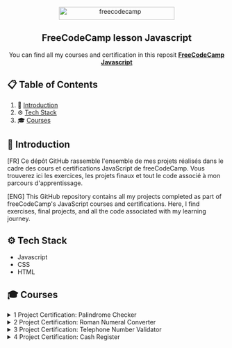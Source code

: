 <div align="center">
  <br />
    <a href="https://www.freecodecamp.org/learn/" target="_blank">
      <img src="https://cdn.freecodecamp.org/platform/universal/fcc_primary.svg"
        width="266"
        height="30"
        alt="freecodecamp">
    </a>
  <br />

  <h2 align="center">FreeCodeCamp lesson Javascript</h2>

   <div align="center">
     You can find all my courses and certification in this reposit <a href="https://www.freecodecamp.org/learn/javascript-algorithms-and-data-structures-v8/" target="_blank"><b>FreeCodeCamp Javascript</b></a>
    </div>
</div>

## 📋 <a name="table">Table of Contents</a>

1. 🤖 [Introduction](#introduction)
2. ⚙️ [Tech Stack](#tech-stack)
3. 🎓 [Courses](#courses)

## <a name="introduction">🤖 Introduction</a>

[FR] Ce dépôt GitHub rassemble l'ensemble de mes projets réalisés dans le cadre des cours et certifications JavaScript de freeCodeCamp. Vous trouverez ici les exercices, les projets finaux et tout le code associé à mon parcours d'apprentissage.

[ENG] This GitHub repository contains all my projects completed as part of freeCodeCamp's JavaScript courses and certifications. Here, I find exercises, final projects, and all the code associated with my learning journey.

## <a name="tech-stack">⚙️ Tech Stack</a>

- Javascript
- CSS
- HTML

## <a name="courses">🎓 Courses</a>
<details>
<summary>1 Project Certification: Palindrome Checker</summary>

## Gradebook_App: Review JavaScript Fundamentals

In this mini project, I get to review JavaScript fundamentals like **functions, variables, conditionals** and more by building a gradebook app.
This give me an opportunity to solve small problems and get a better understanding of the basics.

## RPG-Dragon-repeller : Learn Basic JavaScript by Building a Role Playing Game, Completed

In this practice project, I learn fundamental programming concepts in JavaScript by coding my own Role Playing Game. I learn how to work with **arrays**, **strings**, **objects**, **functions**, **loops**, **if/else** statements, and more.

## Random_background-color: Learn Basic Debugging by Building a Random Background Color Changer

In this project, I help CamperBot to build a **random background color changer** and help him to find and fix errors.

## Calorie_counter: Learn Form Validation

In this calorie counter project, I learn how to validate user input, perform calculations based on that input, and dynamically update I interface to display the results.
In this practice project, I learn basic **regular expressions, template literals, the addEventListener() method**, and more.

## Rock-Paper-Scissors: Review DOM Manipulation by Building a Rock, Paper, Scissors Game

In this mini project, I review conditionals, **functions, getElementById**, and more. This project give me an opportunity to solve small problems and get a better understanding of the basics.

## Music-Player: Learn basic string and array methods by building a music player

Learn some essential string and array methods like the **find(), forEach(), map()**, and **join()**. These methods are crucial for developing dynamic web applications.
I code a basic MP3 player. The project covers fundamental concepts such as handling audio playback, managing a playlist, implementing play, pause, next, previous, and shuffle functionalities. I learn how to dynamically update I user interface based on the current song.

</details>

<details>
<summary>2 Project Certification: Roman Numeral Converter</summary>


## Date-Object: Learn the Date Object by Building a Date Formatter, Complete

In this project, I learn how to work with the **JavaScript Date object**, including its methods and properties. I also learn how to correctly format dates.

This project cover concepts such as the **getDate()**, **getMonth()**, and **getFullYear()** methods.

## Football-Team-Player: Learn Modern JavaScript Methods by Building Football Team Cards, Not started

In this project, I build a set of football team cards and learn about **nested objects**, **object destructuring**, and **default parameters**.
This project cover concepts like, **default parameters, Object.freeze()**, and reinforce my knowledge of the **switch statement** and **map()** method.

## Todo-App: Learn localStorage by Building a Todo App, Not started

In this TODO application, I learn how to handle form inputs, manage local storage, perform CRUD (Create, Read, Update, Delete) operations on tasks, implement event listeners, and toggle UI elements.

## Decimal-to-binary: Learn Recursion by Building a Decimal to Binary Converter

I build a decimal-to-binary converter using JavaScript. I learn the fundamental concepts of **recursion**, explore the **call stack**, and build out a visual representation of the **recursion process** through an animation.

</details>

<details>
<summary>3 Project Certification: Telephone Number Validator </summary>

## Regular-Expression: Learn Regular Expressions by Building a Spam Filter

Regular expressions, often shortened to "regex" or "regexp", are patterns that help programmers match, search, and replace text. Regular expressions are powerful, but can be difficult to understand because they use so many special characters.

In this spam filter project, I learn about capture groups, **positive lookaheads**, **negative lookaheads**, and other techniques to match any text I want.

## Number-sorter : Learn Basic algorrithmic thinking by building a number sorter

In this number sorter project, I learn how to implement and visualize different sorting algorithms like bubble sort, selection sort, and insertion sort – all with JavaScript.

This project help me to understand the fundamental concepts behind these algorithms, and how I can apply them to sort numerical data in web applications.

## Calculator-stat : Learn Advanced Array Methods by Building a Statistics Calculator

I want to get comfortable with array manipulation methods, such as **map()**, **reduce()**, and **filter()**.

In this statistics calculator project, I gain experience with handling user input, DOM manipulation, and method chaining. I get practice by performing statistical calculations like mean, median, mode, variance, and standard deviation.

## Spreedheet : Learn Functional Programming by Building a Spreadsheet

Functional Programming is a popular approach to software development. In Functional Programming, developers organize code into smaller functions, then combine those functions to build complex programs.

In this spreadsheet application project, I learn about **parsing** and **evaluating mathematical** expressions,**implementing spreadsheet** functions, **handling cell references**, and **creating interactive web interfaces**. I learn how to dynamically update the page based on user input.

This project will cover concepts like the **map()**,**find()**, and **includes()** methods and the **parseInt()** function. 
</details>

<details>
<summary>4 Project Certification: Cash Register </summary>

## Shopping_cart : Learn Basic OOP by Building a Shopping Cart

OOP, or Object Oriented Programming, is one of the major approaches to the software development process. In OOP, developers use objects and classes to structure their code.

In this shopping cart project, I learn how to define **classes** and use them. I create class **instances and implement** methods for data manipulation.

This project will cover concepts like the **ternary operator**, the **spread operator**, the **this keyword**, and more.

## Platformer_game Learn Intermediate OOP by Building a Platformer Game

In this platformer game project, I continue to learn about classes, objects, inheritance, and encapsulation. I also learn how to design and organize game elements efficiently and gain insights into problem-solving and code reusability.

## : Review Algorithmic Thinking by Building a Dice Game

Algorithmic thinking involves the ability to break down complex problems into a sequence of well-defined, step-by-step instructions.
In this Dice game project, I learn how to manage game state, implement game logic for rolling dice, keeping score, and applying rules for various combinations.

This project covers concepts such as **event handling**, **array manipulation**, **conditional logic**, and **updating the user interface dynamically** based on game state.



</details>